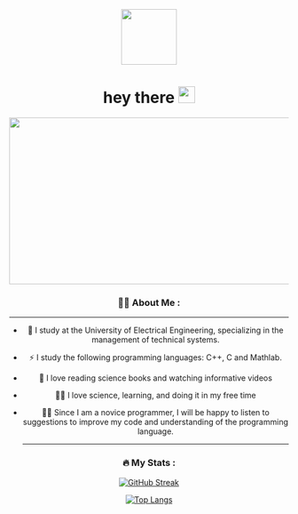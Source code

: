 <div id="header" align="center">
  <img src="https://media.giphy.com/media/FoVzfcqCDSb7zCynOp/giphy.gif" width="100"/>
</div>
<div id="badges" align="center">
  <img src="https://komarev.com/ghpvc/?username=3rOFd&style=flat-square&color=blue" alt=""/>
  <h1>
  hey there
  <img src="https://media.giphy.com/media/hvRJCLFzcasrR4ia7z/giphy.gif" width="30px"/>
</h1>

  <div align="center">
  <img src="https://media.giphy.com/media/3oKIPEqDGUULpEU0aQ/giphy.gif" width="600" height="300"/>
</div>
  
  
  
 ### :man_technologist: About Me :
  
  ---
  
- :telescope: I study at the University of Electrical Engineering, specializing in the management of technical systems.
- :zap: I study the following programming languages: C++, C and Mathlab.
- 🌱 I love reading science books and watching informative videos
- :man_scientist: I love science, learning, and doing it in my free time
- :man_student: Since I am a novice programmer, I will be happy to listen to suggestions to improve my code and understanding of the programming language.

  ---

### :fire: My Stats :
  [![GitHub Streak](http://github-readme-streak-stats.herokuapp.com?user=3rOFd&theme=dark&background=000000)](https://git.io/streak-stats)
  
  
[![Top Langs](https://github-readme-stats.vercel.app/api/top-langs/?username=3rOFd&layout=compact&theme=vision-friendly-dark)](https://github.com/anuraghazra/github-readme-stats)
